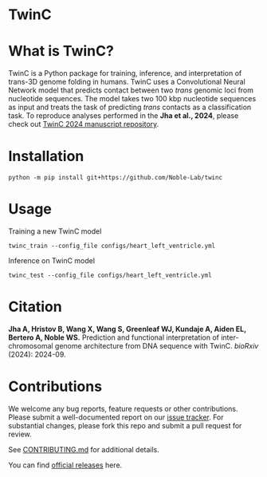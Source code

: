 # TwinC

# What is TwinC?
TwinC is a Python package for training, inference, and interpretation of trans-3D genome folding in humans. TwinC uses a Convolutional Neural Network model that predicts contact between two _trans_ genomic loci from nucleotide sequences. The model takes two 100 kbp nucleotide sequences as input and treats the task of predicting _trans_ contacts as a classification task. To reproduce analyses performed in the **Jha et al., 2024**, please check out [TwinC 2024 manuscript repository](https://github.com/Noble-Lab/twinc_manuscript).

# Installation
```
python -m pip install git+https://github.com/Noble-Lab/twinc
```

# Usage

Training a new TwinC model
```
twinc_train --config_file configs/heart_left_ventricle.yml 
```

Inference on TwinC model
```
twinc_test --config_file configs/heart_left_ventricle.yml 
```

# Citation

**Jha A, Hristov B, Wang X, Wang S, Greenleaf WJ, Kundaje A, Aiden EL, Bertero A, Noble WS.**  Prediction and functional interpretation of inter-chromosomal genome architecture from DNA sequence with TwinC. *bioRxiv* (2024): 2024-09.


# Contributions

We welcome any bug reports, feature requests or other contributions. Please submit a well-documented report on our [issue tracker](https://github.com/Noble-Lab/twinc/issues). For substantial changes, please fork this repo and submit a pull request for review.

See [CONTRIBUTING.md](/CONTRIBUTING.md) for additional details.

You can find [official releases](https://github.com/Noble-Lab/twinc/releases) here.